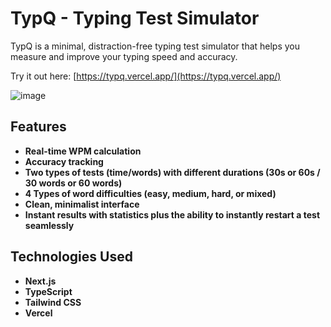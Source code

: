 # TypQ - Typing Test Simulator

TypQ is a minimal, distraction-free typing test simulator that helps you measure and improve your typing speed and accuracy.

Try it out here: [https://typq.vercel.app/](https://typq.vercel.app/)

![image](https://github.com/user-attachments/assets/a3ffc9a2-f934-4ac8-9026-294ea48b26eb)

## Features

- **Real-time WPM calculation**
- **Accuracy tracking**
- **Two types of tests (time/words) with different durations (30s or 60s / 30 words or 60 words)**
- **4 Types of word difficulties (easy, medium, hard, or mixed)**
- **Clean, minimalist interface**
- **Instant results with statistics plus the ability to instantly restart a test seamlessly**

## Technologies Used

- **Next.js**
- **TypeScript**
- **Tailwind CSS**
- **Vercel**
